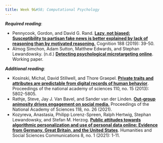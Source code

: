 ```yaml
---
title: Week 9&#58; Computational Psychology
---
```


***Required reading***:

- Pennycook, Gordon, and David G. Rand. [**Lazy, not biased: Susceptibility to partisan fake news is better explained by lack of reasoning than by motivated reasoning.**](https://www-sciencedirect-com.ezproxy.bgu.ac.il/science/article/pii/S001002771830163X) Cognition 188 (2019): 39-50.
- Almog Simchon, Adam Sutton, Matthew Edwards, and Stephan Lewandowsky. (n.d.) [**Detecting psychological microtargeting online**](https://osf.io/wdrus?view_only=65845bee2d1347579e7d41f0535dd05f). Working paper.

***Additional reading***:

- Kosinski, Michal, David Stillwell, and Thore Graepel. [**Private traits and attributes are predictable from digital records of human behavior**](https://www-pnas-org.ezproxy.bgu.ac.il/doi/full/10.1073/pnas.1218772110). Proceedings of the national academy of sciences 110, no. 15 (2013): 5802-5805.
- Rathje, Steve, Jay J. Van Bavel, and Sander van der Linden. [**Out-group animosity drives engagement on social media.**](https://www-pnas-org.ezproxy.bgu.ac.il/content/118/26/e2024292118) Proceedings of the National Academy of Sciences 118, no. 26 (2021).
- Kozyreva, Anastasia, Philipp Lorenz-Spreen, Ralph Hertwig, Stephan Lewandowsky, and Stefan M. Herzog. [**Public attitudes towards algorithmic personalization and use of personal data online: Evidence from Germany, Great Britain, and the United States**](https://www.nature.com/articles/s41599-021-00787-w). Humanities and Social Sciences Communications 8, no. 1 (2021): 1-11.
